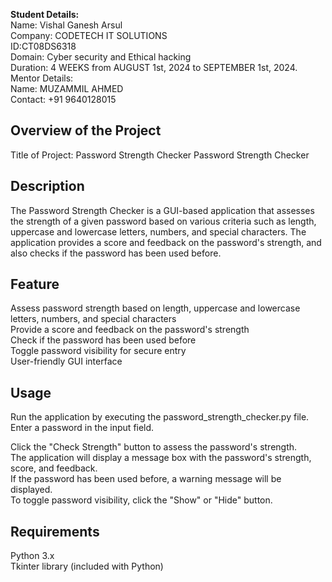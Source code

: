 **Student Details:**                                
Name: Vishal Ganesh Arsul                                                                                                 
Company: CODETECH IT SOLUTIONS                                                                                 
ID:CT08DS6318                                                                                 
Domain: Cyber security and Ethical hacking                                                                       
Duration:  4 WEEKS from AUGUST 1st, 2024 to SEPTEMBER 1st,
2024.                                                                                                                                      
Mentor Details:                                                                                                                                  
Name: MUZAMMIL AHMED                                                                                                                          
Contact: +91 9640128015                                                                                                               

## **Overview of the Project**

Title of Project: Password Strength Checker
Password Strength Checker

## Description
The Password Strength Checker is a GUI-based application that assesses the strength of a given password based on various criteria such as length, uppercase and lowercase letters, numbers, and special characters. The application provides a score and feedback on the password's strength, and also checks if the password has been used before.

## Feature

Assess password strength based on length, uppercase and lowercase letters, numbers, and special characters                                                            
Provide a score and feedback on the password's strength                                                                    
Check if the password has been used before                                                                        
Toggle password visibility for secure entry                                  
User-friendly GUI interface     


## **Usage**                                                                                                    
Run the application by executing the password_strength_checker.py file.
Enter a password in the input field. 

Click the "Check Strength" button to assess the password's strength.                                                          
The application will display a message box with the password's strength, score, and feedback.                                          
If the password has been used before, a warning message will be displayed.                                                              
To toggle password visibility, click the "Show" or "Hide" button.                                                               


## **Requirements**                                                                       
Python 3.x                                                                                   
Tkinter library (included with Python)
